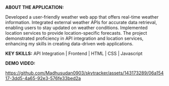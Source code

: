 __ABOUT THE APPLICATION:__

Developed a user-friendly weather web app that offers real-time weather information. Integrated external weather APIs for accurate
data retrieval, enabling users to stay updated on weather conditions. Implemented location services to provide location-specific
forecasts. The project demonstrated proficiency in API integration and location services, enhancing my skills in creating data-driven
web applications.

__KEY SKILLS:__
API Integration | Frontend | HTML | CSS | Javascript

__DEMO VIDEO:__

https://github.com/Madhusudan0903/skytracker/assets/143173289/06a15417-3dd5-4a65-92e3-576fe33bed2a
